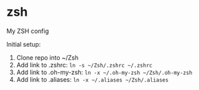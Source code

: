 # zsh
My ZSH config

Initial setup:

1. Clone repo into ~/Zsh
2. Add link to .zshrc: ```ln -s ~/Zsh/.zshrc ~/.zshrc```
3. Add link to .oh-my-zsh: ```ln -x ~/.oh-my-zsh ~/Zsh/.oh-my-zsh```
4. Add link to .aliases: ```ln -x ~/.aliases ~/Zsh/.aliases```
